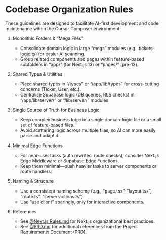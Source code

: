 # Codebase Organization Rules

These guidelines are designed to facilitate AI-first development and code maintenance within the Cursor Composer environment.

1. Monolithic Folders & “Mega Files”  
   - Consolidate domain logic in large “mega” modules (e.g., tickets-logic.ts) for easier AI scanning.  
   - Group related components and pages within feature-based subfolders in “app/” (for Next.js 13) or “pages/” (pre-13).

2. Shared Types & Utilities  
   - Place shared types in “/types” or “/app/lib/types” for cross-cutting concerns (Ticket, User, etc.).  
   - Centralize Supabase logic (DB queries, RLS checks) in “/app/lib/server/” or “/lib/server/” modules.

3. Single Source of Truth for Business Logic  
   - Keep complex business logic in a single domain-logic file or a small set of feature-based files.  
   - Avoid scattering logic across multiple files, so AI can more easily parse and adapt it.

4. Minimal Edge Functions  
   - For near-user tasks (auth rewrites, route checks), consider Next.js Edge Middleware or Supabase Edge Functions.  
   - Keep them minimal—push heavier tasks to server components or route handlers.

5. Naming & Structure  
   - Use a consistent naming scheme (e.g., “page.tsx”, “layout.tsx”, “route.ts”, “server-actions.ts”).  
   - Use “use client” sparingly, only for interactive components.

6. References  
   - See [@Next.js Rules.md](#) for Next.js organizational best practices.  
   - See [@PRD.md](#) for additional references from the Project Requirements Document (PRD).
